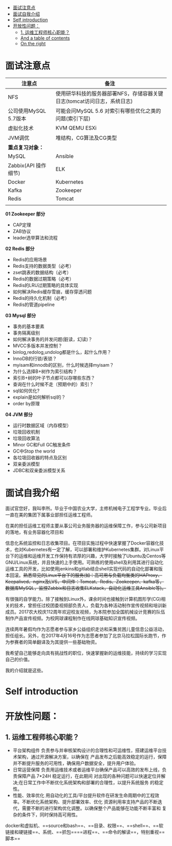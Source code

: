 - [面试注意点](#-----)
- [面试自我介绍](#------)
- [Self introduction](#self-introduction)
- [开放性问题：](#------)
  * [1. 运维工程师核心职能？](#1-----------)
  * [And a table of contents](#and-a-table-of-contents)
  * [On the right](#on-the-right)

# 面试注意点

| 注意点                | 备注                                                         |
| --------------------- | ------------------------------------------------------------ |
| NFS                   | 使用研华科技的服务器部署NFS，存储容器关键日志(tomcat访问日志，系统日志) |
| 公司使用MySQL 5.7版本 | 可能会问MySQL 5.6 对索引有哪些优化之类的问题(索引下层)       |
| 虚拟化技术            | KVM QEMU ESXi                                                |
| JVM调优               | 堆结构，CG算法及CG类型                                       |
| **重点复习对象：**    |                                                              |
| MySQL                 | Ansible                                                      |
| Zabbix(API 操作细节)  | ELK                                                          |
| Docker                | Kubernetes                                                   |
| Kafka                 | Zookeeper                                                    |
| Redis                 | Tomcat                                                       |
|                       |                                                              |

**01 Zookeeper 部分**

- CAP定理
- ZAB协议
- leader选举算法和流程

**02 Redis 部分**

- Redis的应用场景
- Redis支持的数据类型（必考）
- zset跳表的数据结构（必考）
- Redis的数据过期策略（必考）
- Redis的LRU过期策略的具体实现
- 如何解决Redis缓存雪崩，缓存穿透问题
- Redis的持久化机制（必考）
- Redis的管道pipeline

**03 Mysql 部分**

- 事务的基本要素
- 事务隔离级别
- 如何解决事务的并发问题(脏读，幻读)？
- MVCC多版本并发控制？
- binlog,redolog,undolog都是什么，起什么作用？
- InnoDB的行锁/表锁？
- myisam和innodb的区别，什么时候选择myisam？
- 为什么选择B+树作为索引结构？
- 索引B+树的叶子节点都可以存哪些东西？
- 查询在什么时候不走（预期中的）索引？
- sql如何优化?
- explain是如何解析sql的？
- order by原理

**04 JVM 部分**

- 运行时数据区域（内存模型）
- 垃圾回收机制
- 垃圾回收算法
- Minor GC和Full GC触发条件
- GC中Stop the world
- 各垃圾回收器的特点及区别
- 双亲委派模型
- JDBC和双亲委派模型关系

# 面试自我介绍

面试官您好，我叫李所。毕业于中国农业大学，主修机械电子工程学专业。毕业后一直在美的集团下属事业部担任运维工程师。

在美的担任运维工程师主要从事公司业务服务器的运维保障工作，参与公司新项目的落地，有业务容器化项目和

信息化系统监控和日志收集项目。在项目实施过程中快速掌握了Docker容器化技术，也对Kubernetes有一定了解，可以部署和维护Kubernetes集群。对Linux平台下的运维和运维开发工作保持有浓厚的兴趣，大学时接触了Ubuntu及Centos等GNU/Linux系统，并且快速的上手使用。可熟练的使用shell及利用其进行自动化运维工具的开发，比如使用jenkins和gitlab结合shell实现代码的自动化部署和版本回滚。~~熟悉常见的Linux平台下的服务(如：高可用与负载均衡类的HAProxy、Keepalived、nginx及LVS，中间件：Tomcat、Redis、Zookeeper、kafka等，数据库MySQL，监控Zabbix和日志收集ELKstack，自动化运维工具Ansible等)。~~

有很强的自学能力。除了接触到Linux外，课余时间也接触到计算机图形学(CG)相关的技术，曾担任过校团委视频部负责人，负载为各种活动制作宣传视频和培训新成员。2017农大校庆112周年欢迎校友视频，为本院参加全国机械设计竞赛的队伍制作产品宣传视频。为校网球课程制作在线网球基础知识宣传视频。

连续两年暑假均作为志愿者参与家乡公益组织走访和采集贫困儿童信息公益活动，担任组长。另外，在2017年4月16号作为志愿者参加了北京马拉松国际长跑节，作为参赛者的简单翻译及为其提供一些基础物资。

我希望自己能够走向具有挑战性的职位，快速掌握新的运维技能，持续的学习实现自己的价值。

我的介绍就是这些。

# Self introduction



# 开放性问题：

## 1. 运维工程师核心职能？

- 平台架构组件
  负责参与并审核架构设计的合理性和可运维性，搭建运维平台技术架构，通过开源解决方案，以确保在
  产品发布之后能高效稳定的运行，保障并不断提升服务的可用性，确保用户数据安全，提升用户体验。
- 日常运营保障
  负责用运维技术或者运维平台确保产品可以高效的发布上线，负责保障产品 7*24H 稳定运行，在此期间
  对出现的各种问题可以快速定位并解决;在日常工作中不断优化系统架构和部署的合理性，以提升系统服务
  的稳定性。
- 性能、效率优化
  用自动化的工具/平台提升软件在研发生命周期中的工程效率。不断优化系统架构、提升部署效率、优化
  资源利用率支持产品的不断迭代，需要不断的进行架构优化调整。以确保整个产品能够在功能不断丰富和
  复杂的条件下，同时保持高可用性。









docker和虚拟机、==source和bash==、==目录、权限==、==shell==、==软链接和硬链接==、系统、==抓包====进程==、==命令的解读==，特别重视==脚本== 
